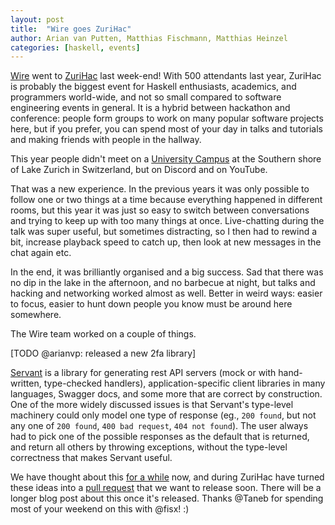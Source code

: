 ```yaml
---
layout: post
title:  "Wire goes ZuriHac"
author: Arian van Putten, Matthias Fischmann, Matthias Heinzel
categories: [haskell, events]
---
```


[Wire](wire.com) went to [ZuriHac](https://zfoh.ch/zurihac2020/) last
week-end!  With 500 attendants last year, ZuriHac is probably the
biggest event for Haskell enthusiasts, academics, and programmers
world-wide, and not so small compared to software engineering events
in general.  It is a hybrid between hackathon and conference: people
form groups to work on many popular software projects here, but if you
prefer, you can spend most of your day in talks and tutorials and
making friends with people in the hallway.

This year people didn't meet on a [University
Campus](https://www.hsr.ch/) at the Southern shore of Lake Zurich in
Switzerland, but on Discord and on YouTube.

That was a new experience.  In the previous years it was only possible
to follow one or two things at a time because everything happened in
different rooms, but this year it was just so easy to switch between
conversations and trying to keep up with too many things at once.
Live-chatting during the talk was super useful, but sometimes
distracting, so I then had to rewind a bit, increase playback speed to
catch up, then look at new messages in the chat again etc.

In the end, it was brilliantly organised and a big success.  Sad that
there was no dip in the lake in the afternoon, and no barbecue at
night, but talks and hacking and networking worked almost as well.
Better in weird ways: easier to focus, easier to hunt down people you
know must be around here somewhere.

The Wire team worked on a couple of things.

[TODO @arianvp: released a new 2fa library]

[Servant](https://github.com/haskell-servant/servant) is a library for
generating rest API servers (mock or with hand-written, type-checked
handlers), application-specific client libraries in many languages,
Swagger docs, and some more that are correct by construction.  One of
the more widely discussed issues is that Servant's type-level
machinery could only model one type of response (eg., `200 found`, but
not any one of `200 found`, `400 bad request`, `404 not found`).  The
user always had to pick one of the possible responses as the default
that is returned, and return all others by throwing exceptions,
without the type-level correctness that makes Servant useful.

We have thought about this [for a
while](https://github.com/wireapp/servant-uverb) now, and during
ZuriHac have turned these ideas into a [pull
request](https://github.com/haskell-servant/servant/pull/1314) that we
want to release soon.  There will be a longer blog post about this
once it's released.  Thanks @Taneb for spending most of your weekend
on this with @fisx!  :)

